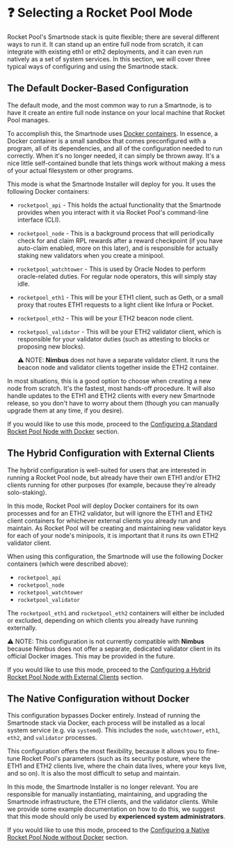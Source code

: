 # :question: Selecting a Rocket Pool Mode

Rocket Pool's Smartnode stack is quite flexible; there are several different ways to run it.
It can stand up an entire full node from scratch, it can integrate with existing eth1 or eth2 deployments, and it can even run natively as a set of system services.
In this section, we will cover three typical ways of configuring and using the Smartnode stack.


## The Default Docker-Based Configuration

The default mode, and the most common way to run a Smartnode, is to have it create an entire full node instance on your local machine that Rocket Pool manages.

To accomplish this, the Smartnode uses [Docker containers](https://www.docker.com/resources/what-container).
In essence, a Docker container is a small sandbox that comes preconfigured with a program, all of its dependencies, and all of the configuration needed to run correctly.
When it's no longer needed, it can simply be thrown away.
It's a nice little self-contained bundle that lets things work without making a mess of your actual filesystem or other programs.

This mode is what the Smartnode Installer will deploy for you.
It uses the following Docker containers:

- `rocketpool_api` - This holds the actual functionality that the Smartnode provides when you interact with it via Rocket Pool's command-line interface (CLI).
- `rocketpool_node` - This is a background process that will periodically check for and claim RPL rewards after a reward checkpoint (if you have auto-claim enabled, more on this later), and is responsible for actually staking new validators when you create a minipool. 
- `rocketpool_watchtower` - This is used by Oracle Nodes to perform oracle-related duties. For regular node operators, this will simply stay idle.
- `rocketpool_eth1` - This will be your ETH1 client, such as Geth, or a small proxy that routes ETH1 requests to a light client like Infura or Pocket.
- `rocketpool_eth2` - This will be your ETH2 beacon node client.
- `rocketpool_validator` -  This will be your ETH2 validator client, which is responsible for your validator duties (such as attesting to blocks or proposing new blocks).

  :warning: NOTE: **Nimbus** does not have a separate validator client.
  It runs the beacon node and validator clients together inside the ETH2 container. 

In most situations, this is a good option to choose when creating a new node from scratch.
It's the fastest, most hands-off procedure. 
It will also handle updates to the ETH1 and ETH2 clients with every new Smartnode release, so you don't have to worry about them (though you can manually upgrade them at any time, if you desire).

If you would like to use this mode, proceed to the [Configuring a Standard Rocket Pool Node with Docker](./docker) section.


## The Hybrid Configuration with External Clients

The hybrid configuration is well-suited for users that are interested in running a Rocket Pool node, but already have their own ETH1 and/or ETH2 clients running for other purposes (for example, because they're already solo-staking).

In this mode, Rocket Pool will deploy Docker containers for its own processes and for an ETH2 validator, but will ignore the ETH1 and ETH2 client containers for whichever external clients you already run and maintain.
As Rocket Pool will be creating and maintaining new validator keys for each of your node's minipools, it is important that it runs its own ETH2 validator client.

When using this configuration, the Smartnode will use the following Docker containers (which were described above):

- `rocketpool_api`
- `rocketpool_node`
- `rocketpool_watchtower`
- `rocketpool_validator`

The `rocketpool_eth1` and `rocketpool_eth2` containers will either be included or excluded, depending on which clients you already have running externally.

:warning: NOTE: This configuration is not currently compatible with **Nimbus** because Nimbus does not offer a separate, dedicated validator client in its official Docker images.
This may be provided in the future.

If you would like to use this mode, proceed to the [Configuring a Hybrid Rocket Pool Node with External Clients](./hybrid) section.


## The Native Configuration without Docker

This configuration bypasses Docker entirely.
Instead of running the Smartnode stack via Docker, each process will be installed as a local system service (e.g. via `systemd`).
This includes the `node`, `watchtower`, `eth1`, `eth2`, and `validator` processes.

This configuration offers the most flexibility, because it allows you to fine-tune Rocket Pool's parameters (such as its security posture, where the ETH1 and ETH2 clients live, where the chain data lives, where your keys live, and so on).
It is also the most difficult to setup and maintain.

In this mode, the Smartnode Installer is no longer relevant.
You are responsible for manually instantiating, maintaining, and upgrading the Smartnode infrastructure, the ETH clients, and the validator clients.
While we provide some example documentation on how to do this, we suggest that this mode should only be used by **experienced system administrators**.

If you would like to use this mode, proceed to the [Configuring a Native Rocket Pool Node without Docker](./native) section.